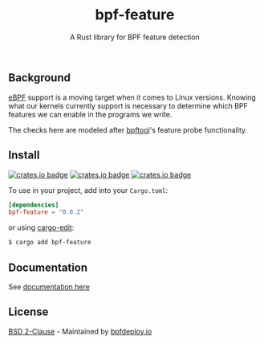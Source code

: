 <div align="center">
  <h1>bpf-feature</h1>
  <p>
    A Rust library for BPF feature detection
  </p>
  <br>
</div>


## Background

[eBPF](https://ebpf.io/) support is a moving target when it comes to Linux versions. Knowing what our kernels currently support is necessary to determine which BPF features we can enable in the programs we write.

The checks here are modeled after [bpftool](https://github.com/libbpf/bpftool)'s feature probe functionality.

## Install

[![crates.io badge](https://img.shields.io/crates/v/bpf-feature.svg)](https://crates.io/crates/bpf-feature)
[![crates.io badge](https://img.shields.io/crates/l/bpf-feature.svg)](https://crates.io/crates/bpf-feature)
[![crates.io badge](https://img.shields.io/docsrs/bpf-feature/latest.svg)](https://docs.rs/bpf-feature)

To use in your project, add into your `Cargo.toml`:

```toml
[dependencies]
bpf-feature = "0.0.2"
```

or using [cargo-edit](https://github.com/killercup/cargo-edit):

```sh
$ cargo add bpf-feature
```

## Documentation

See [documentation here](https://docs.rs/bpf-rs/)

## License

[BSD 2-Clause](https://choosealicense.com/licenses/bsd-2-clause) - Maintained by [bpfdeploy.io](https://bpfdeploy.io)



